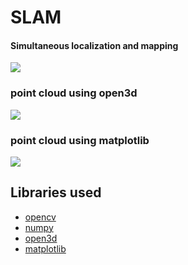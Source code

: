 # SLAM
#### Simultaneous localization and mapping

![](output/slam_frame.png)
### point cloud using open3d
![](output/slam_open3d.png)
### point cloud using matplotlib
![](output/slam_plt.png)

## Libraries used
* [opencv](https://opencv.org/)
* [numpy](https://numpy.org/)
* [open3d](http://www.open3d.org/)
* [matplotlib](https://matplotlib.org/)
